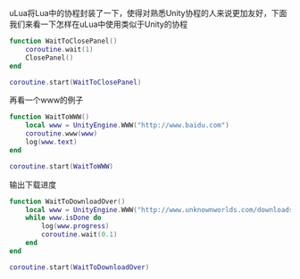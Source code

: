 uLua将Lua中的协程封装了一下，使得对熟悉Unity协程的人来说更加友好，下面我们来看一下怎样在uLua中使用类似于Unity的协程
```lua
function WaitToClosePanel()
    coroutine.wait(1)
    ClosePanel()
end

coroutine.start(WaitToClosePanel)
```
再看一个www的例子
```lua
function WaitToWWW()
    local www = UnityEngine.WWW("http://www.baidu.com")
    coroutine.www(www)
    log(www.text)
end

coroutine.start(WaitToWWW)
```
输出下载进度
```lua
function WaitToDownloadOver()
    local www = UnityEngine.WWW("http://www.unknownworlds.com/downloads/Decoda.exe")
    while www.isDone do
		log(www.progress)
		coroutine.wait(0.1)
	end
end

coroutine.start(WaitToDownloadOver)
```